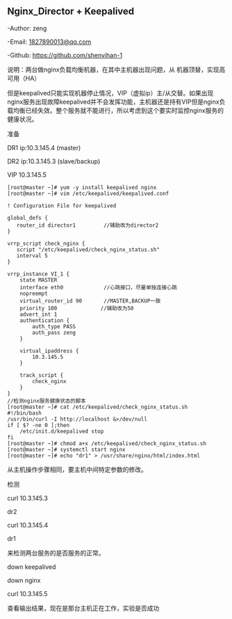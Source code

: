 ## Nginx_Director + Keepalived

-Author: zeng

-Email: 1827890013@qq.com

-Github: https://github.com/shenyihan-1

说明：两台做nginx负载均衡机器，在其中主机器出现问题，从 机器顶替，实现高可用（HA）

但是keepalived只能实现机器停止情况，VIP（虚拟ip）主/从交替。如果出现nginx服务出现故障keepalived并不会发挥功能，主机器还是持有VIP但是nginx负载均衡已经失效。整个服务就不能进行，所以考虑到这个要实时监控nginx服务的健康状况。

准备

DR1 ip:10.3.145.4 (master)

DR2 ip:10.3.145.3 (slave/backup)

VIP  10.3.145.5

```shell
[root@master ~]# yum -y install keepalived nginx
[root@master ~]# vim /etc/keepalived/keepalived.conf

! Configuration File for keepalived

global_defs {
   router_id director1         //辅助改为director2
}

vrrp_script check_nginx {
   script "/etc/keepalived/check_nginx_status.sh"
   interval 5
}

vrrp_instance VI_1 {
    state MASTER
    interface eth0             //心跳接口，尽量单独连接心跳
    nopreempt
    virtual_router_id 90       //MASTER,BACKUP一致
    priority 100              //辅助改为50
    advert_int 1
    authentication {
        auth_type PASS
        auth_pass zeng
    }
    
    virtual_ipaddress {
        10.3.145.5
    }

    track_script {
        check_nginx
    }
}
//检测nginx服务健康状态的脚本
[root@master ~]# cat /etc/keepalived/check_nginx_status.sh
#!/bin/bash											        	
/usr/bin/curl -I http://localhost &>/dev/null	
if [ $? -ne 0 ];then									    	
	/etc/init.d/keepalived stop					    	
fi															        	
[root@master ~]# chmod a+x /etc/keepalived/check_nginx_status.sh
[root@master ~]# systemctl start nginx
[root@master ~]# echo "dr1" > /usr/share/nginx/html/index.html
```

从主机操作步骤相同，要主机中间特定参数的修改。



检测 

curl 10.3.145.3

dr2

curl 10.3.145.4

dr1

来检测两台服务的是否服务的正常。

down keepalived

down nginx

curl 10.3.145.5

查看输出结果，现在是那台主机正在工作，实验是否成功

